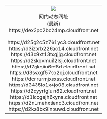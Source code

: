 ﻿<table>
  <tr></tr>
  <tr><td colspan=2 align=center><img src="https://dex3pc2bc24mp.cloudfront.net/Up/oGate.jpg" /></td></tr>
  <tr><td colspan=2 align=center>网门动态网址<br/>(最新)
<br>https://dex3pc2bc24mp.cloudfront.net
<br/>
<br>https://d25g2c5z761yc3.cloudfront.net
<br>https://d3izorb226ac14.cloudfront.net
<br>https://d3q9xt13tcgjjg.cloudfront.net
<br>https://d2skqvmuif2lsj.cloudfront.net
<br>https://d7gkqiiu6rd8d.cloudfront.net
<br>https://d3ssxgf57so2qj.cloudfront.net
<br>https://dcnrurmjxexss.cloudfront.net
<br>https://d3435lo1x4jo08.cloudfront.net
<br>https://d2dyyrtgluln82.cloudfront.net
<br>https://d1locgejh6xyna.cloudfront.net
<br>https://d2n1mehxtienc3.cloudfront.net
<br>https://d2kz8bx9inpuwd.cloudfront.net
    </td>
  </tr>
</table>

